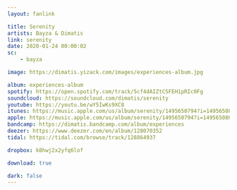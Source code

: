 ```yaml
---
layout: fanlink

title: Serenity
artists: Bayza & Dimatis
link: serenity
date: 2020-01-24 00:00:02
sc:
    - bayza

image: https://dimatis.yizack.com/images/experiences-album.jpg

album: experiences-album
spotify: https://open.spotify.com/track/5cf4dAIZtC5FEH1pRIc0Fg
soundcloud: https://soundcloud.com/dimatis/serenity
youtube: https://youtu.be/wY5IwKs9XC8
itunes: https://music.apple.com/us/album/serenity/1495650794?i=1495650801&app=itunes&ls=1
apple: https://music.apple.com/us/album/serenity/1495650794?i=1495650801&app=music&ls=1
bandcamp: https://dimatis.bandcamp.com/album/experiences
deezer: https://www.deezer.com/en/album/128070352
tidal: https://tidal.com/browse/track/128864937

dropbox: k8hwj2x2yfq6lof

download: true

dark: false
---
```

